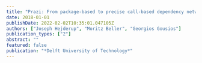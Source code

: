```yaml
---
title: "Prazi: From package-based to precise call-based dependency network analyses"
date: 2018-01-01
publishDate: 2022-02-02T10:35:01.047105Z
authors: ["Joseph Hejderup", "Moritz Beller", "Georgios Gousios"]
publication_types: ["2"]
abstract: ""
featured: false
publication: "*Delft University of Technology*"
---
```


